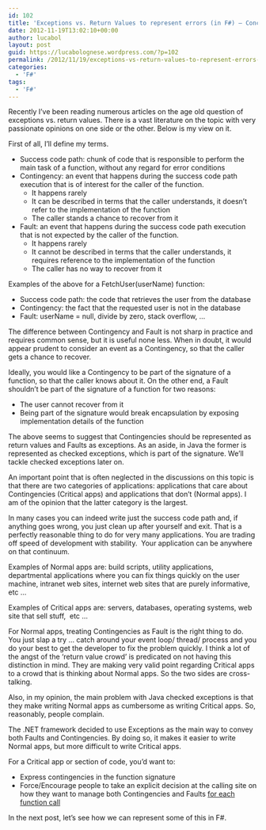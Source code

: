 ```yaml
---
id: 102
title: 'Exceptions vs. Return Values to represent errors (in F#) – Conceptual view'
date: 2012-11-19T13:02:10+00:00
author: lucabol
layout: post
guid: https://lucabolognese.wordpress.com/?p=102
permalink: /2012/11/19/exceptions-vs-return-values-to-represent-errors-in-f-i-conceptual-view/
categories:
  - 'F#'
tags:
  - 'F#'
---
```

Recently I’ve been reading numerous articles on the age old question of exceptions vs. return values. There is a vast literature on the topic with very passionate opinions on one side or the other. Below is my view on it.

First of all, I’ll define my terms.

  * Success code path: chunk of code that is responsible to perform the main task of a function, without any regard for error conditions 
  * Contingency: an event that happens during the success code path execution that is of interest for the caller of the function. 
      * It happens rarely 
      * It can be described in terms that the caller understands, it doesn’t refer to the implementation of the function 
      * The caller stands a chance to recover from it 
  * Fault: an event that happens during the success code path execution that is not expected by the caller of the function. 
      * It happens rarely 
      * It cannot be described in terms that the caller understands, it requires reference to the implementation of the function 
      * The caller has no way to recover from it 

Examples of the above for a FetchUser(userName) function:

  * Success code path: the code that retrieves the user from the database 
  * Contingency: the fact that the requested user is not in the database 
  * Fault: userName = null, divide by zero, stack overflow, … 

The difference between Contingency and Fault is not sharp in practice and requires common sense, but it is useful none less. When in doubt, it would appear prudent to consider an event as a Contingency, so that the caller gets a chance to recover.

Ideally, you would like a Contingency to be part of the signature of a function, so that the caller knows about it. On the other end, a Fault shouldn’t be part of the signature of a function for two reasons:

  * The user cannot recover from it 
  * Being part of the signature would break encapsulation by exposing implementation details of the function 

The above seems to suggest that Contingencies should be represented as return values and Faults as exceptions. As an aside, in Java the former is represented as checked exceptions, which is part of the signature. We’ll tackle checked exceptions later on.

An important point that is often neglected in the discussions on this topic is that there are two categories of applications: applications that care about Contingencies (Critical apps) and applications that don’t (Normal apps). I am of the opinion that the latter category is the largest.

In many cases you can indeed write just the success code path and, if anything goes wrong, you just clean up after yourself and exit. That is a perfectly reasonable thing to do for very many applications. You are trading off speed of development with stability.&#160; Your application can be anywhere on that continuum.

Examples of Normal apps are: build scripts, utility applications, departmental applications where you can fix things quickly on the user machine, intranet web sites, internet web sites that are purely informative, etc …

Examples of Critical apps are: servers, databases, operating systems, web site that sell stuff,&#160; etc …

For Normal apps, treating Contingencies as Fault is the right thing to do. You just slap a try … catch around your event loop/ thread/ process and you do your best to get the developer to fix the problem quickly. I think a lot of the angst of the ‘return value crowd’ is predicated on not having this distinction in mind. They are making very valid point regarding Critical apps to a crowd that is thinking about Normal apps. So the two sides are cross-talking.

Also, in my opinion, the main problem with Java checked exceptions is that they make writing Normal apps as cumbersome as writing Critical apps. So, reasonably, people complain. 

The .NET framework decided to use Exceptions as the main way to convey both Faults and Contingencies. By doing so, it makes it easier to write Normal apps, but more difficult to write Critical apps.

For a Critical app or section of code, you’d want to:

  * Express contingencies in the function signature 
  * Force/Encourage people to take an explicit decision at the calling site on how they want to manage both Contingencies and Faults <u>for each function call</u> 

In the next post, let’s see how we can represent some of this in F#.